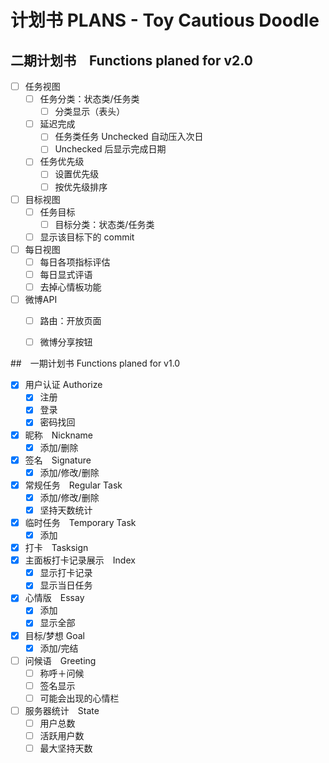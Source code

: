# 计划书 PLANS - Toy Cautious Doodle

## 二期计划书　Functions planed for v2.0

* [ ] 任务视图
  * [ ] 任务分类：状态类/任务类
    * [ ] 分类显示（表头）
  * [ ] 延迟完成
    * [ ] 任务类任务 Unchecked 自动压入次日
    * [ ] Unchecked 后显示完成日期
  * [ ] 任务优先级
    * [ ] 设置优先级
    * [ ] 按优先级排序
* [ ] 目标视图
  * [ ] 任务目标
    * [ ] 目标分类：状态类/任务类
  * [ ] 显示该目标下的 commit
* [ ] 每日视图
  * [ ] 每日各项指标评估
  * [ ] 每日显式评语
  * [ ] 去掉心情板功能
* [ ] 微博API
  * [ ] 路由：开放页面
  * [ ] 微博分享按钮


##　一期计划书 Functions planed for v1.0

* [x] 用户认证 Authorize
  * [x] 注册
  * [x] 登录
  * [x] 密码找回
* [x] 昵称　Nickname
  * [x] 添加/删除
* [x] 签名　Signature
  * [x] 添加/修改/删除
* [x] 常规任务　Regular Task
  * [x] 添加/修改/删除
  * [x] 坚持天数统计
* [x] 临时任务　Temporary Task
  * [x] 添加
* [x] 打卡　Tasksign
* [x] 主面板打卡记录展示　Index
  * [x] 显示打卡记录
  * [x] 显示当日任务
* [x] 心情版　Essay
  * [x] 添加
  * [x] 显示全部
* [x] 目标/梦想 Goal
  * [x] 添加/完结
* [ ] 问候语　Greeting
  * [ ] 称呼＋问候
  * [ ] 签名显示
  * [ ] 可能会出现的心情栏
* [ ] 服务器统计　State
  * [ ] 用户总数
  * [ ] 活跃用户数
  * [ ] 最大坚持天数